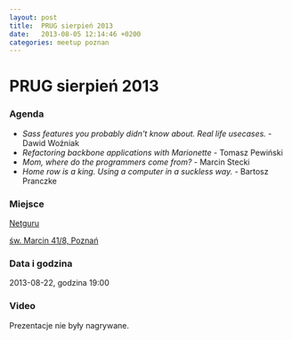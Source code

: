 ```yaml
---
layout: post
title:  PRUG sierpień 2013
date:   2013-08-05 12:14:46 +0200
categories: meetup poznan
---
```

# PRUG sierpień 2013

### Agenda

- _Sass features you probably didn't know about. Real life usecases._ - Dawid Woźniak
- _Refactoring backbone applications with Marionette_ - Tomasz Pewiński
- _Mom, where do the programmers come from?_ - Marcin Stecki
- _Home row is a king. Using a computer in a suckless way._ - Bartosz Pranczke 

### Miejsce

[Netguru](https://netguru.co)

[św. Marcin 41/8, Poznań](https://maps.google.com/?q=52.40644836425781,16.924089431762695)

### Data i godzina

2013-08-22, godzina 19:00

### Video

Prezentacje nie były nagrywane.
